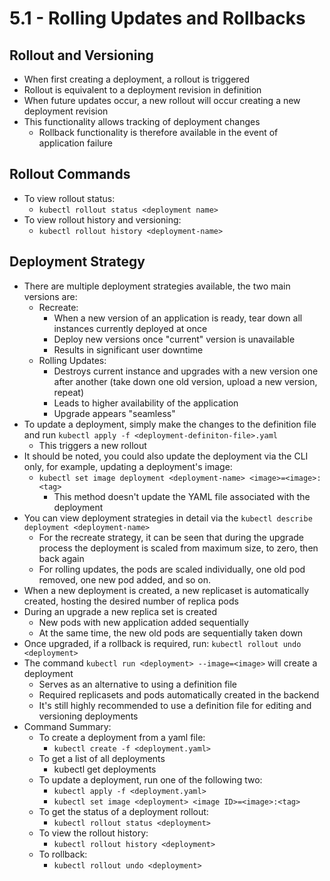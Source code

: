 # 5.1 - Rolling Updates and Rollbacks

## Rollout and Versioning

- When first creating a deployment, a rollout is triggered
- Rollout is equivalent to a deployment revision in definition
- When future updates occur, a new rollout will occur creating a new deployment
revision
- This functionality allows tracking of deployment changes
  - Rollback functionality is therefore available in the event of application failure

## Rollout Commands

- To view rollout status:
  - `kubectl rollout status <deployment name>`
- To view rollout history and versioning:
  - `kubectl rollout history <deployment-name>`

## Deployment Strategy

- There are multiple deployment strategies available, the two main versions are:
  - Recreate:
    - When a new version of an application is ready, tear down all instances
currently deployed at once
    - Deploy new versions once "current" version is unavailable
    - Results in significant user downtime
  - Rolling Updates:
    - Destroys current instance and upgrades with a new version one after
another (take down one old version, upload a new version, repeat)
    - Leads to higher availability of the application
    - Upgrade appears "seamless"
- To update a deployment, simply make the changes to the definition file and run
`kubectl apply -f <deployment-definiton-file>.yaml`
  - This triggers a new rollout
- It should be noted, you could also update the deployment via the CLI only, for
example, updating a deployment's image:
  - `kubectl set image deployment <deployment-name> <image>=<image>:<tag>`
    - This method doesn't update the YAML file associated with the
deployment
- You can view deployment strategies in detail via the `kubectl describe deployment <deployment-name>`
  - For the recreate strategy, it can be seen that during the upgrade process the
deployment is scaled from maximum size, to zero, then back again
  - For rolling updates, the pods are scaled individually, one old pod removed,
one new pod added, and so on.
- When a new deployment is created, a new replicaset is automatically created,
hosting the desired number of replica pods
- During an upgrade a new replica set is created
  - New pods with new application added sequentially
  - At the same time, the new old pods are sequentially taken down
- Once upgraded, if a rollback is required, run: `kubectl rollout undo <deployment>`
- The command `kubectl run <deployment> --image=<image>` will create a deployment
  - Serves as an alternative to using a definition file
  - Required replicasets and pods automatically created in the backend
  - It's still highly recommended to use a definition file for editing and versioning
deployments
- Command Summary:
  - To create a deployment from a yaml file:
    - `kubectl create -f <deployment.yaml>`
  - To get a list of all deployments
    - kubectl get deployments
  - To update a deployment, run one of the following two:
    - `kubectl apply -f <deployment.yaml>`
    - `kubectl set image <deployment> <image ID>=<image>:<tag>`
  - To get the status of a deployment rollout:
    - `kubectl rollout status <deployment>`
  - To view the rollout history:
    - `kubectl rollout history <deployment>`
  - To rollback:
    - `kubectl rollout undo <deployment>`
